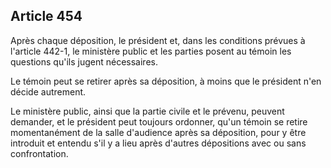 Article 454
----
Après chaque déposition, le président et, dans les conditions prévues à
l'article 442-1, le ministère public et les parties posent au témoin les
questions qu'ils jugent nécessaires.

Le témoin peut se retirer après sa déposition, à moins que le président n'en
décide autrement.

Le ministère public, ainsi que la partie civile et le prévenu, peuvent demander,
et le président peut toujours ordonner, qu'un témoin se retire momentanément de
la salle d'audience après sa déposition, pour y être introduit et entendu s'il y
a lieu après d'autres dépositions avec ou sans confrontation.
